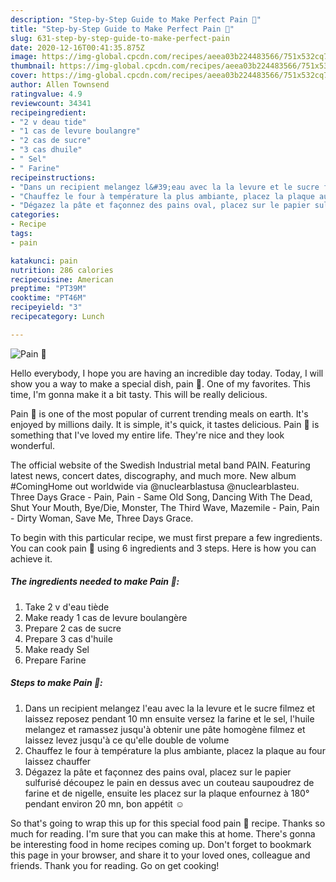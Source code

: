 ```yaml
---
description: "Step-by-Step Guide to Make Perfect Pain 🥖"
title: "Step-by-Step Guide to Make Perfect Pain 🥖"
slug: 631-step-by-step-guide-to-make-perfect-pain
date: 2020-12-16T00:41:35.875Z
image: https://img-global.cpcdn.com/recipes/aeea03b224483566/751x532cq70/pain-🥖-photo-principale-de-la-recette.jpg
thumbnail: https://img-global.cpcdn.com/recipes/aeea03b224483566/751x532cq70/pain-🥖-photo-principale-de-la-recette.jpg
cover: https://img-global.cpcdn.com/recipes/aeea03b224483566/751x532cq70/pain-🥖-photo-principale-de-la-recette.jpg
author: Allen Townsend
ratingvalue: 4.9
reviewcount: 34341
recipeingredient:
- "2 v deau tide"
- "1 cas de levure boulangre"
- "2 cas de sucre"
- "3 cas dhuile"
- " Sel"
- " Farine"
recipeinstructions:
- "Dans un recipient melangez l&#39;eau avec la la levure et le sucre filmez et laissez reposez pendant 10 mn ensuite versez la farine et le sel, l&#39;huile melangez et ramassez jusqu&#39;à obtenir une pâte homogène filmez et laissez levez jusqu&#39;à ce qu&#39;elle double de volume"
- "Chauffez le four à température la plus ambiante, placez la plaque au four laissez chauffer"
- "Dégazez la pâte et façonnez des pains oval, placez sur le papier sulfurisé découpez le pain en dessus avec un couteau saupoudrez de farine et de nigelle, ensuite les placez sur la plaque enfournez à 180° pendant environ 20 mn, bon appétit ☺️"
categories:
- Recipe
tags:
- pain

katakunci: pain 
nutrition: 286 calories
recipecuisine: American
preptime: "PT39M"
cooktime: "PT46M"
recipeyield: "3"
recipecategory: Lunch

---
```



![Pain 🥖](https://img-global.cpcdn.com/recipes/aeea03b224483566/751x532cq70/pain-🥖-photo-principale-de-la-recette.jpg)

Hello everybody, I hope you are having an incredible day today. Today, I will show you a way to make a special dish, pain 🥖. One of my favorites. This time, I'm gonna make it a bit tasty. This will be really delicious.

Pain 🥖 is one of the most popular of current trending meals on earth. It's enjoyed by millions daily. It is simple, it's quick, it tastes delicious. Pain 🥖 is something that I've loved my entire life. They're nice and they look wonderful.

The official website of the Swedish Industrial metal band PAIN. Featuring latest news, concert dates, discography, and much more. New album #ComingHome out worldwide via @nuclearblastusa @nuclearblasteu. Three Days Grace - Pain, Pain - Same Old Song, Dancing With The Dead, Shut Your Mouth, Bye/Die, Monster, The Third Wave, Mazemile - Pain, Pain - Dirty Woman, Save Me, Three Days Grace.


To begin with this particular recipe, we must first prepare a few ingredients. You can cook pain 🥖 using 6 ingredients and 3 steps. Here is how you can achieve it.

<!--inarticleads1-->

##### The ingredients needed to make Pain 🥖:

1. Take 2 v d&#39;eau tiède
1. Make ready 1 cas de levure boulangère
1. Prepare 2 cas de sucre
1. Prepare 3 cas d&#39;huile
1. Make ready  Sel
1. Prepare  Farine




<!--inarticleads2-->

##### Steps to make Pain 🥖:

1. Dans un recipient melangez l&#39;eau avec la la levure et le sucre filmez et laissez reposez pendant 10 mn ensuite versez la farine et le sel, l&#39;huile melangez et ramassez jusqu&#39;à obtenir une pâte homogène filmez et laissez levez jusqu&#39;à ce qu&#39;elle double de volume
1. Chauffez le four à température la plus ambiante, placez la plaque au four laissez chauffer
1. Dégazez la pâte et façonnez des pains oval, placez sur le papier sulfurisé découpez le pain en dessus avec un couteau saupoudrez de farine et de nigelle, ensuite les placez sur la plaque enfournez à 180° pendant environ 20 mn, bon appétit ☺️




So that's going to wrap this up for this special food pain 🥖 recipe. Thanks so much for reading. I'm sure that you can make this at home. There's gonna be interesting food in home recipes coming up. Don't forget to bookmark this page in your browser, and share it to your loved ones, colleague and friends. Thank you for reading. Go on get cooking!
